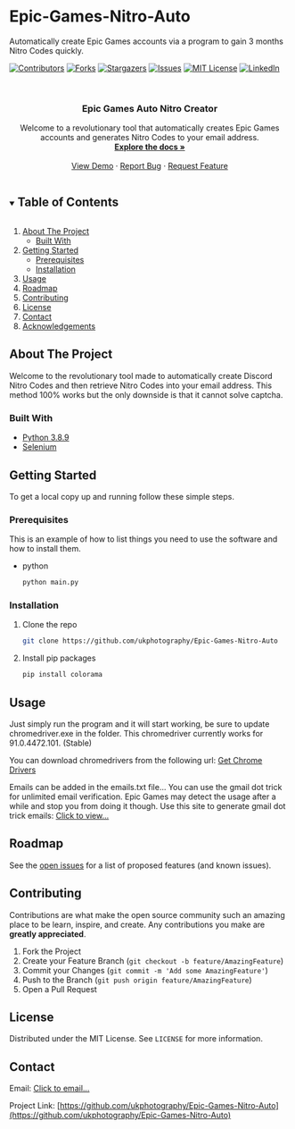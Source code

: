 # Epic-Games-Nitro-Auto
Automatically create Epic Games accounts via a program to gain 3 months Nitro Codes quickly.

<!--
*** Thanks for checking out the Best-README-Template. If you have a suggestion
*** that would make this better, please fork the repo and create a pull request
*** or simply open an issue with the tag "enhancement".
*** Thanks again! Now go create something AMAZING! :D
***
***
***
*** To avoid retyping too much info. Do a search and replace for the following:
*** github_username, repo_name, twitter_handle, email, project_title, project_description
-->



<!-- PROJECT SHIELDS -->
<!--
*** I'm using markdown "reference style" links for readability.
*** Reference links are enclosed in brackets [ ] instead of parentheses ( ).
*** See the bottom of this document for the declaration of the reference variables
*** for contributors-url, forks-url, etc. This is an optional, concise syntax you may use.
*** https://www.markdownguide.org/basic-syntax/#reference-style-links
-->
[![Contributors][contributors-shield]][contributors-url]
[![Forks][forks-shield]][forks-url]
[![Stargazers][stars-shield]][stars-url]
[![Issues][issues-shield]][issues-url]
[![MIT License][license-shield]][license-url]
[![LinkedIn][linkedin-shield]][linkedin-url]



<!-- PROJECT LOGO -->
<br />
<p align="center">

  <h3 align="center">Epic Games Auto Nitro Creator</h3>

  <p align="center">
    Welcome to a revolutionary tool that automatically creates Epic Games accounts and generates Nitro Codes to your email address.
    <br />
    <a href="https://github.com/ukphotography/Epic-Games-Nitro-Auto"><strong>Explore the docs »</strong></a>
    <br />
    <br />
    <a href="https://github.com/ukphotography/Epic-Games-Nitro-Auto">View Demo</a>
    ·
    <a href="https://github.com/ukphotography/Epic-Games-Nitro-Auto/issues">Report Bug</a>
    ·
    <a href="https://github.com/github_username/ukphotography/Epic-Games-Nitro-Auto/issues">Request Feature</a>
  </p>
</p>



<!-- TABLE OF CONTENTS -->
<details open="open">
  <summary><h2 style="display: inline-block">Table of Contents</h2></summary>
  <ol>
    <li>
      <a href="#about-the-project">About The Project</a>
      <ul>
        <li><a href="#built-with">Built With</a></li>
      </ul>
    </li>
    <li>
      <a href="#getting-started">Getting Started</a>
      <ul>
        <li><a href="#prerequisites">Prerequisites</a></li>
        <li><a href="#installation">Installation</a></li>
      </ul>
    </li>
    <li><a href="#usage">Usage</a></li>
    <li><a href="#roadmap">Roadmap</a></li>
    <li><a href="#contributing">Contributing</a></li>
    <li><a href="#license">License</a></li>
    <li><a href="#contact">Contact</a></li>
    <li><a href="#acknowledgements">Acknowledgements</a></li>
  </ol>
</details>



<!-- ABOUT THE PROJECT -->
## About The Project

Welcome to the revolutionary tool made to automatically create Discord Nitro Codes and then retrieve Nitro Codes into your email address. This method 100% works but the only downside is that it cannot solve captcha.

### Built With

* [Python 3.8.9](https://www.python.org/downloads/release/python-389/)
* [Selenium](https://pypi.org/project/selenium/)

<!-- GETTING STARTED -->
## Getting Started

To get a local copy up and running follow these simple steps.

### Prerequisites

This is an example of how to list things you need to use the software and how to install them.
* python
  ```sh
  python main.py
  ```

### Installation

1. Clone the repo
   ```sh
   git clone https://github.com/ukphotography/Epic-Games-Nitro-Auto
   ```
2. Install pip packages
   ```sh
   pip install colorama
   ```



<!-- USAGE EXAMPLES -->
## Usage

Just simply run the program and it will start working, be sure to update chromedriver.exe in the folder. This chromedriver currently works for 91.0.4472.101. (Stable)

You can download chromedrivers from the following url:
[Get Chrome Drivers](https://chromedriver.chromium.org/downloads)

Emails can be added in the emails.txt file...
You can use the gmail dot trick for unlimited email verification. Epic Games may detect the usage after a while and stop you from doing it though.
Use this site to generate gmail dot trick emails:
[Click to view...](https://thebot.net/api/gmail/)
<!-- ROADMAP -->
## Roadmap

See the [open issues](https://github.com/ukphotography/Epic-Games-Nitro-Auto/issues) for a list of proposed features (and known issues).



<!-- CONTRIBUTING -->
## Contributing

Contributions are what make the open source community such an amazing place to be learn, inspire, and create. Any contributions you make are **greatly appreciated**.

1. Fork the Project
2. Create your Feature Branch (`git checkout -b feature/AmazingFeature`)
3. Commit your Changes (`git commit -m 'Add some AmazingFeature'`)
4. Push to the Branch (`git push origin feature/AmazingFeature`)
5. Open a Pull Request



<!-- LICENSE -->
## License

Distributed under the MIT License. See `LICENSE` for more information.



<!-- CONTACT -->
## Contact

Email: [Click to email...](batkinlevi@gmail.com)

Project Link: [https://github.com/ukphotography/Epic-Games-Nitro-Auto](https://github.com/ukphotography/Epic-Games-Nitro-Auto)

<!-- MARKDOWN LINKS & IMAGES -->
<!-- https://www.markdownguide.org/basic-syntax/#reference-style-links -->
[contributors-shield]: https://img.shields.io/github/contributors/ukphotography/repo.svg?style=for-the-badge
[contributors-url]: https://github.com/ukphotography/repo/graphs/contributors
[forks-shield]: https://img.shields.io/github/forks/ukphotography/repo.svg?style=for-the-badge
[forks-url]: https://github.com/ukphotography/repo/network/members
[stars-shield]: https://img.shields.io/github/stars/ukphotography/repo.svg?style=for-the-badge
[stars-url]: https://github.com/ukphotography/repo/stargazers
[issues-shield]: https://img.shields.io/github/issues/ukphotography/repo.svg?style=for-the-badge
[issues-url]: https://github.com/ukphotography/repo/issues
[license-shield]: https://img.shields.io/github/license/ukphotography/repo.svg?style=for-the-badge
[license-url]: https://github.com/ukphotography/repo/blob/master/LICENSE.txt
[linkedin-shield]: https://img.shields.io/badge/-LinkedIn-black.svg?style=for-the-badge&logo=linkedin&colorB=555
[linkedin-url]: https://linkedin.com/in/ukphotography
